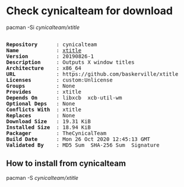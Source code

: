 # Check cynicalteam for download

pacman -Si *cynicalteam/xtitle*

<div class="highlight"><pre class="highlight"><text>
<b>Repository</b>      : cynicalteam
<b>Name</b>            : <a href="../../x86_64/xtitle-20190826-1-x86_64.pkg.tar.zst">xtitle</a>
<b>Version</b>         : 20190826-1
<b>Description</b>     : Outputs X window titles
<b>Architecture</b>    : x86_64
<b>URL</b>             : https://github.com/baskerville/xtitle
<b>Licenses</b>        : custom:Unlicense
<b>Groups</b>          : None
<b>Provides</b>        : xtitle
<b>Depends On</b>      : libxcb  xcb-util-wm
<b>Optional Deps</b>   : None
<b>Conflicts With</b>  : xtitle
<b>Replaces</b>        : None
<b>Download Size</b>   : 19.31 KiB
<b>Installed Size</b>  : 18.94 KiB
<b>Packager</b>        : TheCynicalTeam <wayne6324@gmail.com>
<b>Build Date</b>      : Mon 26 Oct 2020 12:45:13 GMT
<b>Validated By</b>    : MD5 Sum  SHA-256 Sum  Signature
</text></pre></div>

## How to install from cynicalteam

pacman -S *cynicalteam/xtitle*

